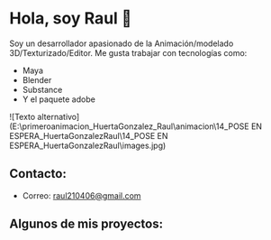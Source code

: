 # Hola, soy Raul 👋



Soy un desarrollador apasionado de la Animación/modelado 3D/Texturizado/Editor. Me gusta trabajar con tecnologías como:
- Maya
- Blender
- Substance
- Y el paquete adobe

![Texto alternativo](E:\primeroanimacion_HuertaGonzalez_Raul\animacion\14_POSE EN ESPERA_HuertaGonzalezRaul\14_POSE EN ESPERA_HuertaGonzalezRaul\images.jpg)

## Contacto:
- Correo: raul210406@gmail.com

  

## Algunos de mis proyectos:

